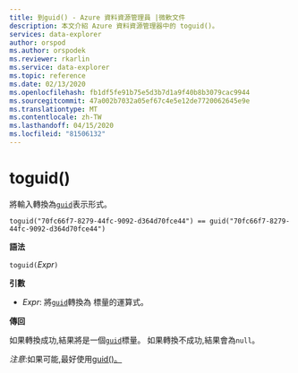 ```yaml
---
title: 到guid() - Azure 資料資源管理員 |微軟文件
description: 本文介紹 Azure 資料資源管理器中的 toguid()。
services: data-explorer
author: orspod
ms.author: orspodek
ms.reviewer: rkarlin
ms.service: data-explorer
ms.topic: reference
ms.date: 02/13/2020
ms.openlocfilehash: fb1df5fe91b75e5d3b7d1a9f40b8b3079cac9944
ms.sourcegitcommit: 47a002b7032a05ef67c4e5e12de7720062645e9e
ms.translationtype: MT
ms.contentlocale: zh-TW
ms.lasthandoff: 04/15/2020
ms.locfileid: "81506132"
---
```

# <a name="toguid"></a>toguid()

將輸入轉換為[`guid`](./scalar-data-types/guid.md)表示形式。

```kusto
toguid("70fc66f7-8279-44fc-9092-d364d70fce44") == guid("70fc66f7-8279-44fc-9092-d364d70fce44")
```

**語法**

`toguid(`*Expr*`)`

**引數**

* *Expr*: 將[`guid`](./scalar-data-types/guid.md)轉換為 標量的運算式。 

**傳回**

如果轉換成功,結果將是一個[`guid`](./scalar-data-types/guid.md)標量。
如果轉換不成功,結果會為`null`。

*注意*:如果可能,最好使用[guid()。](./scalar-data-types/guid.md)